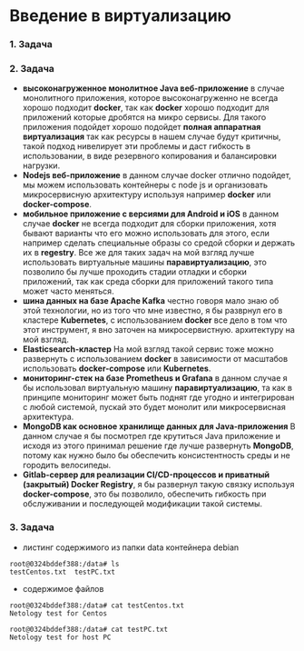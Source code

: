 # Введение в виртуализацию

### 1. Задача


### 2. Задача
- **высоконагруженное монолитное Java веб-приложение** в случае монолитного приложения, которое высоконагруженно не всегда хорошо подходит **docker**, так как **docker** хорошо подходит для приложений которые дробятся на микро сервисы. Для такого приложения подойдет хорошо подойдет **полная аппаратная виртуализация** так как ресурсы в нашем случае будут критичны, такой подход нивелирует эти проблемы и даст гибкость в использовании, в виде резервного копирования и балансировки нагрузки. 
- **Nodejs веб-приложение** в данном случае docker отлично подойдет, мы можем использовать контейнеры с node js и организовать микросервисную архитектуру используя например **docker** или **docker-compose**.
- **мобильное приложение c версиями для Android и iOS** в данном случае **docker** не всегда подходит для сборки приложения, хотя бывают варианты что его можно использовать для этого, если например сделать специальные образы со средой сборки и держать их в **regestry**. Все же для таких задач на мой взгляд лучше использовать виртуальные машины **паравиртуализацию**, это позволило бы лучше проходить стадии отладки и сборки приложений, так как среда сборки для приложений такого типа может часто меняться.
- **шина данных на базе Apache Kafka** честно говоря мало знаю об этой технологии, но из того что мне известно, я бы разврнул его в кластере **Kubernetes**, с использованием **docker** все дело в том что этот инструмент, я вно заточен на микросервистную. архитектуру на мой взгляд.
- **Elasticsearch-кластер** На мой взгляд такой сервис тоже можно развернуть с использованием **docker** в зависимости от масштабов использовать **docker-compose** или **Kubernetes**. 
- **мониторинг-стек на базе Prometheus и Grafana** в данном случае я бы использовал виртуальную машину **паравиртуализацию**, та как в принципе мониторинг может быть поднят где угодно и интегрирован с любой системой, пускай это будет монолит или микросервисная архитектура.
- **MongoDB как основное хранилище данных для Java-приложения** В данном случае я бы посмотрел где крутиться Java приложение и исходя из этого принимал решение где лучше развернуть **MongoDB**, потому как нужно было бы обеспечить консистентность среды и не городить велосипеды. 
- **Gitlab-сервер для реализации CI/CD-процессов и приватный (закрытый) Docker Registry**, я бы развернул такую связку используя **docker-compose**, это бы позволило, обеспечить гибкость при обслуживании и последующей модификации такой системы.


### 3. Задача
- листинг содержимого из папки data контейнера debian
```
root@0324bddef388:/data# ls
testCentos.txt  testPC.txt
```
- содержимое файлов
```
root@0324bddef388:/data# cat testCentos.txt 
Netology test for Centos

root@0324bddef388:/data# cat testPC.txt 
Netology test for host PC
```




